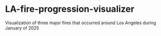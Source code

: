 # LA-fire-progression-visualizer
Visualization of three major fires that occurred around Los Angeles during January of 2025
